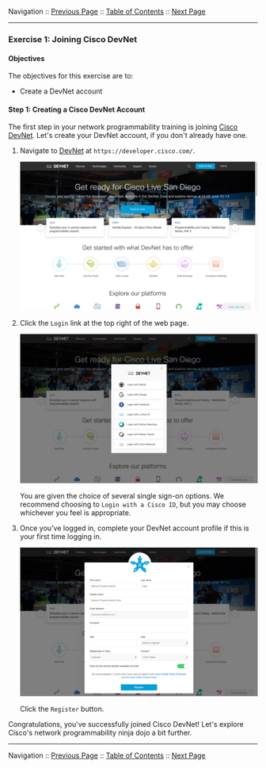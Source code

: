 Navigation :: [Previous Page](LTRPRG-1100-01a1-DevNet.md) :: [Table of Contents](LTRPRG-1100-00-Intro.md#table-of-contents) :: [Next Page](LTRPRG-1100-01a3-DevNet-Ex2.md)

---

### Exercise 1: Joining Cisco DevNet

#### Objectives

The objectives for this exercise are to:

* Create a DevNet account

#### Step 1: Creating a Cisco DevNet Account

The first step in your network programmability training is joining [Cisco DevNet](https://developer.cisco.com/).  Let's 
create your DevNet account, if you don't already have one.

1. Navigate to [DevNet](https://developer.cisco.com) at `https://developer.cisco.com/`.
    
    ![DevNet Website](assets/DevNet-01.png)

2. Click the `Login` link at the top right of the web page.
    
    ![DevNet Login](assets/DevNet-02.png)
    
    You are given the choice of several single sign-on options.  We recommend choosing to `Login with a Cisco ID`, but 
    you may choose whichever you feel is appropriate.

3. Once you've logged in, complete your DevNet account profile if this is your first time logging in.
    
    ![DevNet Profile 1](assets/DevNet-03.png)
    
     Click the `Register` button.
    
Congratulations, you've successfully joined Cisco DevNet!  Let's explore Cisco's network programmability ninja dojo a
bit further.

---

Navigation :: [Previous Page](LTRPRG-1100-01a1-DevNet.md) :: [Table of Contents](LTRPRG-1100-00-Intro.md#table-of-contents) :: [Next Page](LTRPRG-1100-01a3-DevNet-Ex2.md)
